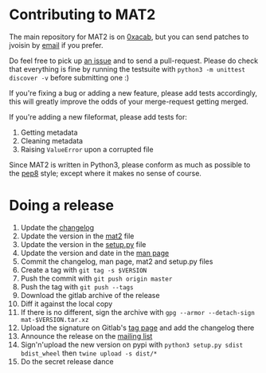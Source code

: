 # Contributing to MAT2

The main repository for MAT2 is on [0xacab]( https://0xacab.org/jvoisin/mat2 ),
but you can send patches to jvoisin by [email](https://dustri.org/) if you prefer.

Do feel free to pick up [an issue]( https://0xacab.org/jvoisin/mat2/issues )
and to send a pull-request. Please do check that everything is fine by running the
testsuite with `python3 -m unittest discover -v` before submitting one :)

If you're fixing a bug or adding a new feature, please add tests accordingly,
this will greatly improve the odds of your merge-request getting merged.

If you're adding a new fileformat, please add tests for:

1. Getting metadata
2. Cleaning metadata
3. Raising `ValueError` upon a corrupted file

Since MAT2 is written in Python3, please conform as much as possible to the
[pep8]( https://pep8.org/ ) style; except where it makes no sense of course.

# Doing a release

1. Update the [changelog](https://0xacab.org/jvoisin/mat2/blob/master/CHANGELOG.md)
2. Update the version in the [mat2](https://0xacab.org/jvoisin/mat2/blob/master/mat2) file
3. Update the version in the [setup.py](https://0xacab.org/jvoisin/mat2/blob/master/setup.py) file
4. Update the version and date in the [man page](https://0xacab.org/jvoisin/mat2/blob/master/doc/mat2.1)
5. Commit the changelog, man page, mat2 and setup.py files
6. Create a tag with `git tag -s $VERSION`
7. Push the commit with `git push origin master`
8. Push the tag with `git push --tags`
9. Download the gitlab archive of the release
10. Diff it against the local copy
11. If there is no different, sign the archive with `gpg --armor --detach-sign mat-$VERSION.tar.xz`
12. Upload the signature on Gitlab's [tag page](https://0xacab.org/jvoisin/mat2/tags) and add the changelog there
13. Announce the release on the [mailing list](https://mailman.boum.org/listinfo/mat-dev)
14. Sign'n'upload the new version on pypi with `python3 setup.py sdist bdist_wheel` then `twine upload -s dist/*`
15. Do the secret release dance
